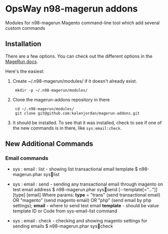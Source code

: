 OpsWay n98-magerun addons
=====================

Modules for n98-magerun Magento command-line tool which add several custom commands

Installation
------------
There are a few options.  You can check out the different options in the [MageRun
docs](http://magerun.net/introducting-the-new-n98-magerun-module-system/).

Here's the easiest:

1. Create ~/.n98-magerun/modules/ if it doesn't already exist.

        mkdir -p ~/.n98-magerun/modules/

2. Clone the magerun-addons repository in there

        cd ~/.n98-magerun/modules/
        git clone git@github.com:kalenjordan/magerun-addons.git

3. It should be installed.  To see that it was installed, check to see if one of the new commands is in there, like `sys:email:check`.


New Additional Commands
--------

### Email commands ###

* sys : email : list - showing list transactional email template
    $ n98-magerun.phar sys:email:list

* sys : email : send - sending any transactional email through magento on test email address
    $ n98-magerun.phar sys:email:send [--template[="..."]] [type] [email]
    Where params:
      **type** = "trans" (send transactional email) OR "magento" (send magento email) OR "php" (send email by php settings);
      **email**  - where to send test email
      **template** - should be value template ID or Code from sys-email-list command

* sys : email : check - checking and showing magento settings for sending emails
    $ n98-magerun.phar sys:email:check

